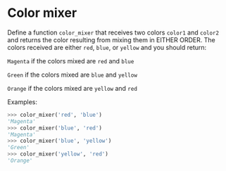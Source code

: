 # Color mixer

Define a function `color_mixer` that receives two colors `color1` and `color2` 
and returns the color resulting from mixing them in EITHER ORDER. 
The colors received are either `red`, `blue`, or `yellow` and you should return:

`Magenta` if the colors mixed are `red` and `blue`

`Green` if the colors mixed are `blue` and `yellow`

`Orange` if the colors mixed are `yellow` and `red`


Examples:

```python
>>> color_mixer('red', 'blue')
'Magenta'
>>> color_mixer('blue', 'red')
'Magenta'
>>> color_mixer('blue', 'yellow')
'Green'
>>> color_mixer('yellow', 'red')
'Orange'
```
